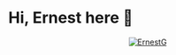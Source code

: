 # Hi, Ernest here 👋

<p align="center">
    <a href="https://github.com/Ernest1338/">
        <img src="https://github-readme-stats.vercel.app/api?username=Ernest1338&theme=blue-green" alt="ErnestG" />
    </a>
</p>

<!--
**Ernest1338/Ernest1338** is a ✨ _special_ ✨ repository because its `README.md` (this file) appears on your GitHub profile.

Here are some ideas to get you started:

- 🔭 I’m currently working on ...
- 🌱 I’m currently learning ...
- 👯 I’m looking to collaborate on ...
- 🤔 I’m looking for help with ...
- 💬 Ask me about ...
- 📫 How to reach me: ...
- 😄 Pronouns: ...
- ⚡ Fun fact: ...
-->
